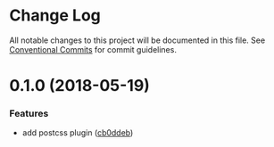 # Change Log

All notable changes to this project will be documented in this file.
See [Conventional Commits](https://conventionalcommits.org) for commit guidelines.

<a name="0.1.0"></a>
# 0.1.0 (2018-05-19)


### Features

* add postcss plugin ([cb0ddeb](https://github.com/tolerance-go/weapp-cli/commit/cb0ddeb))
